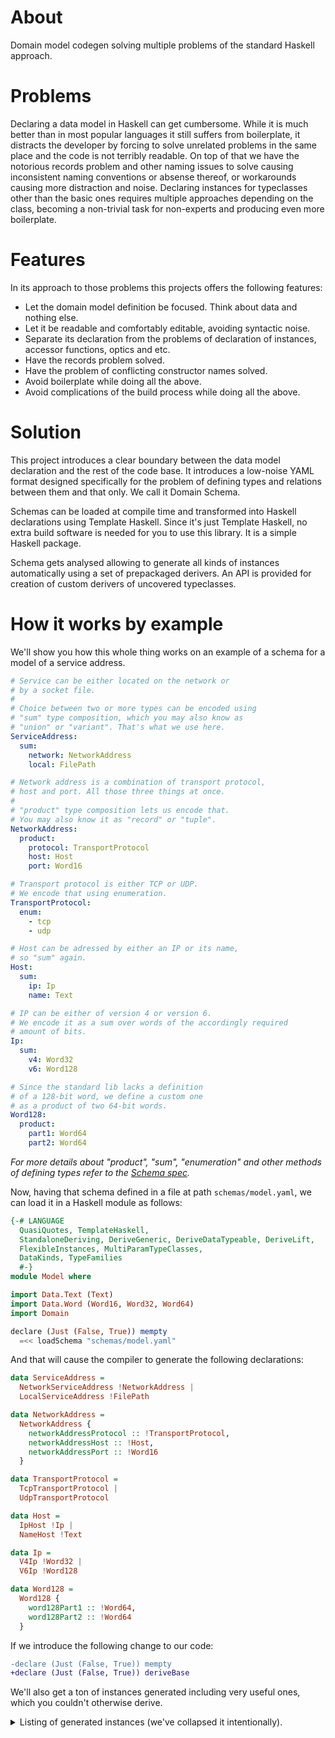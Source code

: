 # About

Domain model codegen solving multiple problems of the standard Haskell approach.

# Problems

Declaring a data model in Haskell can get cumbersome. While it is much better than in most popular languages it still suffers from boilerplate, it distracts the developer by forcing to solve unrelated problems in the same place and the code is not terribly readable. On top of that we have the notorious records problem and other naming issues to solve causing inconsistent naming conventions or absense thereof, or workarounds causing more distraction and noise. Declaring instances for typeclasses other than the basic ones requires multiple approaches depending on the class, becoming a non-trivial task for non-experts and producing even more boilerplate.

# Features

In its approach to those problems this projects offers the following features:

- Let the domain model definition be focused. Think about data and nothing else.
- Let it be readable and comfortably editable, avoiding syntactic noise.
- Separate its declaration from the problems of declaration of instances, accessor functions, optics and etc.
- Have the records problem solved.
- Have the problem of conflicting constructor names solved.
- Avoid boilerplate while doing all the above.
- Avoid complications of the build process while doing all the above.

# Solution

This project introduces a clear boundary between the data model declaration and the rest of the code base.
It introduces a low-noise YAML format designed specifically for the problem of defining types and relations between them and that only. We call it Domain Schema.

Schemas can be loaded at compile time and transformed into Haskell declarations using Template Haskell. Since it's just Template Haskell, no extra build software is needed for you to use this library. It is a simple Haskell package.

Schema gets analysed allowing to generate all kinds of instances automatically using a set of prepackaged derivers. An API is provided for creation of custom derivers of uncovered typeclasses.

# How it works by example

We'll show you how this whole thing works on an example of a schema for a model of a service address.

```yaml
# Service can be either located on the network or
# by a socket file.
#
# Choice between two or more types can be encoded using
# "sum" type composition, which you may also know as
# "union" or "variant". That's what we use here.
ServiceAddress:
  sum:
    network: NetworkAddress
    local: FilePath

# Network address is a combination of transport protocol,
# host and port. All those three things at once.
#
# "product" type composition lets us encode that.
# You may also know it as "record" or "tuple".
NetworkAddress:
  product:
    protocol: TransportProtocol
    host: Host
    port: Word16

# Transport protocol is either TCP or UDP.
# We encode that using enumeration.
TransportProtocol:
  enum:
    - tcp
    - udp

# Host can be adressed by either an IP or its name,
# so "sum" again.
Host:
  sum:
    ip: Ip
    name: Text

# IP can be either of version 4 or version 6.
# We encode it as a sum over words of the accordingly required
# amount of bits.
Ip:
  sum:
    v4: Word32
    v6: Word128

# Since the standard lib lacks a definition
# of a 128-bit word, we define a custom one
# as a product of two 64-bit words.
Word128:
  product:
    part1: Word64
    part2: Word64
```

_For more details about "product", "sum", "enumeration" and
other methods of defining types refer to the [Schema spec](docs/Schema.md)._

Now, having that schema defined in a file at path `schemas/model.yaml`,
we can load it in a Haskell module as follows:

```haskell
{-# LANGUAGE
  QuasiQuotes, TemplateHaskell,
  StandaloneDeriving, DeriveGeneric, DeriveDataTypeable, DeriveLift,
  FlexibleInstances, MultiParamTypeClasses,
  DataKinds, TypeFamilies
  #-}
module Model where

import Data.Text (Text)
import Data.Word (Word16, Word32, Word64)
import Domain

declare (Just (False, True)) mempty
  =<< loadSchema "schemas/model.yaml"
```

And that will cause the compiler to generate the following declarations:

```haskell
data ServiceAddress =
  NetworkServiceAddress !NetworkAddress |
  LocalServiceAddress !FilePath

data NetworkAddress =
  NetworkAddress {
    networkAddressProtocol :: !TransportProtocol,
    networkAddressHost :: !Host,
    networkAddressPort :: !Word16
  }

data TransportProtocol =
  TcpTransportProtocol |
  UdpTransportProtocol

data Host =
  IpHost !Ip |
  NameHost !Text

data Ip =
  V4Ip !Word32 |
  V6Ip !Word128

data Word128 =
  Word128 {
    word128Part1 :: !Word64,
    word128Part2 :: !Word64
  }
```

If we introduce the following change to our code:

```diff
-declare (Just (False, True)) mempty
+declare (Just (False, True)) deriveBase
```

We'll also get a ton of instances generated including
very useful ones, which you couldn't otherwise derive.

<details>
  <summary>Listing of generated instances (we've collapsed it intentionally).</summary>

```haskell
deriving instance Show ServiceAddress
deriving instance Eq ServiceAddress
deriving instance Ord ServiceAddress
deriving instance GHC.Generics.Generic ServiceAddress
deriving instance Data.Data.Data ServiceAddress
deriving instance base-4.13.0.0:Data.Typeable.Internal.Typeable ServiceAddress
instance a ~ NetworkAddress =>
         GHC.OverloadedLabels.IsLabel "network" (a -> ServiceAddress) where
  GHC.OverloadedLabels.fromLabel = NetworkServiceAddress
instance a ~ FilePath =>
         GHC.OverloadedLabels.IsLabel "local" (a -> ServiceAddress) where
  GHC.OverloadedLabels.fromLabel = LocalServiceAddress
instance mapper ~ (NetworkAddress -> NetworkAddress) =>
         GHC.OverloadedLabels.IsLabel "network" (mapper
                                                 -> ServiceAddress -> ServiceAddress) where
  GHC.OverloadedLabels.fromLabel
    = \ fn
        -> \ a
             -> case a of
                  NetworkServiceAddress a
                    -> (\ (a) -> NetworkServiceAddress a) (fn a)
                  a -> a
instance mapper ~ (FilePath -> FilePath) =>
         GHC.OverloadedLabels.IsLabel "local" (mapper
                                               -> ServiceAddress -> ServiceAddress) where
  GHC.OverloadedLabels.fromLabel
    = \ fn
        -> \ a
             -> case a of
                  LocalServiceAddress a -> (\ (a) -> LocalServiceAddress a) (fn a)
                  a -> a
instance a ~ Maybe NetworkAddress =>
         GHC.OverloadedLabels.IsLabel "network" (ServiceAddress -> a) where
  GHC.OverloadedLabels.fromLabel
    = \ a
        -> case a of
             NetworkServiceAddress a -> Just (a)
             _ -> Nothing
instance a ~ Maybe FilePath =>
         GHC.OverloadedLabels.IsLabel "local" (ServiceAddress -> a) where
  GHC.OverloadedLabels.fromLabel
    = \ a
        -> case a of
             LocalServiceAddress a -> Just (a)
             _ -> Nothing
instance hashable-1.3.0.0:Data.Hashable.Class.Hashable ServiceAddress
deriving instance template-haskell-2.15.0.0:Language.Haskell.TH.Syntax.Lift ServiceAddress
instance GHC.Records.HasField "network" ServiceAddress (Maybe NetworkAddress) where
  GHC.Records.getField (NetworkServiceAddress a) = Just (a)
  GHC.Records.getField _ = Nothing
instance GHC.Records.HasField "local" ServiceAddress (Maybe FilePath) where
  GHC.Records.getField (LocalServiceAddress a) = Just (a)
  GHC.Records.getField _ = Nothing
deriving instance Show NetworkAddress
deriving instance Eq NetworkAddress
deriving instance Ord NetworkAddress
deriving instance GHC.Generics.Generic NetworkAddress
deriving instance Data.Data.Data NetworkAddress
deriving instance base-4.13.0.0:Data.Typeable.Internal.Typeable NetworkAddress
instance mapper ~ (TransportProtocol -> TransportProtocol) =>
         GHC.OverloadedLabels.IsLabel "protocol" (mapper
                                                  -> NetworkAddress -> NetworkAddress) where
  GHC.OverloadedLabels.fromLabel
    = \ fn (NetworkAddress a b c) -> ((NetworkAddress (fn a)) b) c
instance mapper ~ (Host -> Host) =>
         GHC.OverloadedLabels.IsLabel "host" (mapper
                                              -> NetworkAddress -> NetworkAddress) where
  GHC.OverloadedLabels.fromLabel
    = \ fn (NetworkAddress a b c) -> ((NetworkAddress a) (fn b)) c
instance mapper ~ (Word16 -> Word16) =>
         GHC.OverloadedLabels.IsLabel "port" (mapper
                                              -> NetworkAddress -> NetworkAddress) where
  GHC.OverloadedLabels.fromLabel
    = \ fn (NetworkAddress a b c) -> ((NetworkAddress a) b) (fn c)
instance a ~ TransportProtocol =>
         GHC.OverloadedLabels.IsLabel "protocol" (NetworkAddress -> a) where
  GHC.OverloadedLabels.fromLabel = \ (NetworkAddress a _ _) -> a
instance a ~ Host =>
         GHC.OverloadedLabels.IsLabel "host" (NetworkAddress -> a) where
  GHC.OverloadedLabels.fromLabel = \ (NetworkAddress _ b _) -> b
instance a ~ Word16 =>
         GHC.OverloadedLabels.IsLabel "port" (NetworkAddress -> a) where
  GHC.OverloadedLabels.fromLabel = \ (NetworkAddress _ _ c) -> c
instance hashable-1.3.0.0:Data.Hashable.Class.Hashable NetworkAddress
deriving instance template-haskell-2.15.0.0:Language.Haskell.TH.Syntax.Lift NetworkAddress
instance GHC.Records.HasField "protocol" NetworkAddress TransportProtocol where
  GHC.Records.getField (NetworkAddress a _ _) = a
instance GHC.Records.HasField "host" NetworkAddress Host where
  GHC.Records.getField (NetworkAddress _ a _) = a
instance GHC.Records.HasField "port" NetworkAddress Word16 where
  GHC.Records.getField (NetworkAddress _ _ a) = a
deriving instance Enum TransportProtocol
deriving instance Bounded TransportProtocol
deriving instance Show TransportProtocol
deriving instance Eq TransportProtocol
deriving instance Ord TransportProtocol
deriving instance GHC.Generics.Generic TransportProtocol
deriving instance Data.Data.Data TransportProtocol
deriving instance base-4.13.0.0:Data.Typeable.Internal.Typeable TransportProtocol
instance GHC.OverloadedLabels.IsLabel "tcp" TransportProtocol where
  GHC.OverloadedLabels.fromLabel = TcpTransportProtocol
instance GHC.OverloadedLabels.IsLabel "udp" TransportProtocol where
  GHC.OverloadedLabels.fromLabel = UdpTransportProtocol
instance a ~ Bool =>
         GHC.OverloadedLabels.IsLabel "tcp" (TransportProtocol -> a) where
  GHC.OverloadedLabels.fromLabel
    = \ a
        -> case a of
             TcpTransportProtocol -> True
             _ -> False
instance a ~ Bool =>
         GHC.OverloadedLabels.IsLabel "udp" (TransportProtocol -> a) where
  GHC.OverloadedLabels.fromLabel
    = \ a
        -> case a of
             UdpTransportProtocol -> True
             _ -> False
instance hashable-1.3.0.0:Data.Hashable.Class.Hashable TransportProtocol
deriving instance template-haskell-2.15.0.0:Language.Haskell.TH.Syntax.Lift TransportProtocol
instance GHC.Records.HasField "tcp" TransportProtocol Bool where
  GHC.Records.getField TcpTransportProtocol = True
  GHC.Records.getField _ = False
instance GHC.Records.HasField "udp" TransportProtocol Bool where
  GHC.Records.getField UdpTransportProtocol = True
  GHC.Records.getField _ = False
deriving instance Show Host
deriving instance Eq Host
deriving instance Ord Host
deriving instance GHC.Generics.Generic Host
deriving instance Data.Data.Data Host
deriving instance base-4.13.0.0:Data.Typeable.Internal.Typeable Host
instance a ~ Ip =>
         GHC.OverloadedLabels.IsLabel "ip" (a -> Host) where
  GHC.OverloadedLabels.fromLabel = IpHost
instance a ~ Text =>
         GHC.OverloadedLabels.IsLabel "name" (a -> Host) where
  GHC.OverloadedLabels.fromLabel = NameHost
instance mapper ~ (Ip -> Ip) =>
         GHC.OverloadedLabels.IsLabel "ip" (mapper -> Host -> Host) where
  GHC.OverloadedLabels.fromLabel
    = \ fn
        -> \ a
             -> case a of
                  IpHost a -> (\ (a) -> IpHost a) (fn a)
                  a -> a
instance mapper ~ (Text -> Text) =>
         GHC.OverloadedLabels.IsLabel "name" (mapper -> Host -> Host) where
  GHC.OverloadedLabels.fromLabel
    = \ fn
        -> \ a
             -> case a of
                  NameHost a -> (\ (a) -> NameHost a) (fn a)
                  a -> a
instance a ~ Maybe Ip =>
         GHC.OverloadedLabels.IsLabel "ip" (Host -> a) where
  GHC.OverloadedLabels.fromLabel
    = \ a
        -> case a of
             IpHost a -> Just (a)
             _ -> Nothing
instance a ~ Maybe Text =>
         GHC.OverloadedLabels.IsLabel "name" (Host -> a) where
  GHC.OverloadedLabels.fromLabel
    = \ a
        -> case a of
             NameHost a -> Just (a)
             _ -> Nothing
instance hashable-1.3.0.0:Data.Hashable.Class.Hashable Host
deriving instance template-haskell-2.15.0.0:Language.Haskell.TH.Syntax.Lift Host
instance GHC.Records.HasField "ip" Host (Maybe Ip) where
  GHC.Records.getField (IpHost a) = Just (a)
  GHC.Records.getField _ = Nothing
instance GHC.Records.HasField "name" Host (Maybe Text) where
  GHC.Records.getField (NameHost a) = Just (a)
  GHC.Records.getField _ = Nothing
deriving instance Show Ip
deriving instance Eq Ip
deriving instance Ord Ip
deriving instance GHC.Generics.Generic Ip
deriving instance Data.Data.Data Ip
deriving instance base-4.13.0.0:Data.Typeable.Internal.Typeable Ip
instance a ~ Word32 =>
         GHC.OverloadedLabels.IsLabel "v4" (a -> Ip) where
  GHC.OverloadedLabels.fromLabel = V4Ip
instance a ~ Word128 =>
         GHC.OverloadedLabels.IsLabel "v6" (a -> Ip) where
  GHC.OverloadedLabels.fromLabel = V6Ip
instance mapper ~ (Word32 -> Word32) =>
         GHC.OverloadedLabels.IsLabel "v4" (mapper -> Ip -> Ip) where
  GHC.OverloadedLabels.fromLabel
    = \ fn
        -> \ a
             -> case a of
                  V4Ip a -> (\ (a) -> V4Ip a) (fn a)
                  a -> a
instance mapper ~ (Word128 -> Word128) =>
         GHC.OverloadedLabels.IsLabel "v6" (mapper -> Ip -> Ip) where
  GHC.OverloadedLabels.fromLabel
    = \ fn
        -> \ a
             -> case a of
                  V6Ip a -> (\ (a) -> V6Ip a) (fn a)
                  a -> a
instance a ~ Maybe Word32 =>
         GHC.OverloadedLabels.IsLabel "v4" (Ip -> a) where
  GHC.OverloadedLabels.fromLabel
    = \ a
        -> case a of
             V4Ip a -> Just (a)
             _ -> Nothing
instance a ~ Maybe Word128 =>
         GHC.OverloadedLabels.IsLabel "v6" (Ip -> a) where
  GHC.OverloadedLabels.fromLabel
    = \ a
        -> case a of
             V6Ip a -> Just (a)
             _ -> Nothing
instance hashable-1.3.0.0:Data.Hashable.Class.Hashable Ip
deriving instance template-haskell-2.15.0.0:Language.Haskell.TH.Syntax.Lift Ip
instance GHC.Records.HasField "v4" Ip (Maybe Word32) where
  GHC.Records.getField (V4Ip a) = Just (a)
  GHC.Records.getField _ = Nothing
instance GHC.Records.HasField "v6" Ip (Maybe Word128) where
  GHC.Records.getField (V6Ip a) = Just (a)
  GHC.Records.getField _ = Nothing
deriving instance Show Word128
deriving instance Eq Word128
deriving instance Ord Word128
deriving instance GHC.Generics.Generic Word128
deriving instance Data.Data.Data Word128
deriving instance base-4.13.0.0:Data.Typeable.Internal.Typeable Word128
instance mapper ~ (Word64 -> Word64) =>
         GHC.OverloadedLabels.IsLabel "part1" (mapper
                                               -> Word128 -> Word128) where
  GHC.OverloadedLabels.fromLabel
    = \ fn (Word128 a b) -> (Word128 (fn a)) b
instance mapper ~ (Word64 -> Word64) =>
         GHC.OverloadedLabels.IsLabel "part2" (mapper
                                               -> Word128 -> Word128) where
  GHC.OverloadedLabels.fromLabel
    = \ fn (Word128 a b) -> (Word128 a) (fn b)
instance a ~ Word64 =>
         GHC.OverloadedLabels.IsLabel "part1" (Word128 -> a) where
  GHC.OverloadedLabels.fromLabel = \ (Word128 a _) -> a
instance a ~ Word64 =>
         GHC.OverloadedLabels.IsLabel "part2" (Word128 -> a) where
  GHC.OverloadedLabels.fromLabel = \ (Word128 _ b) -> b
instance hashable-1.3.0.0:Data.Hashable.Class.Hashable Word128
deriving instance template-haskell-2.15.0.0:Language.Haskell.TH.Syntax.Lift Word128
instance GHC.Records.HasField "part1" Word128 Word64 where
  GHC.Records.getField (Word128 a _) = a
instance GHC.Records.HasField "part2" Word128 Word64 where
  GHC.Records.getField (Word128 _ a) = a
```
</details>

